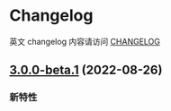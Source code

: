 # Changelog

英文 changelog 内容请访问 [CHANGELOG](CHANGELOG.md)

## [3.0.0-beta.1](https://github.com/TerryZ/v-dropdown/compare/v2.1.1...v3.0.0-beta.1) (2022-08-26)

### 新特性
